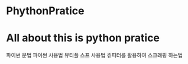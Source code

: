 # PhythonPratice
<h1> All about this is python pratice</h1>
파이썬 문법
파이썬 사용법
뷰티플 스프 사용법
쥬피터를 활용하여 스크래핑 하는법
